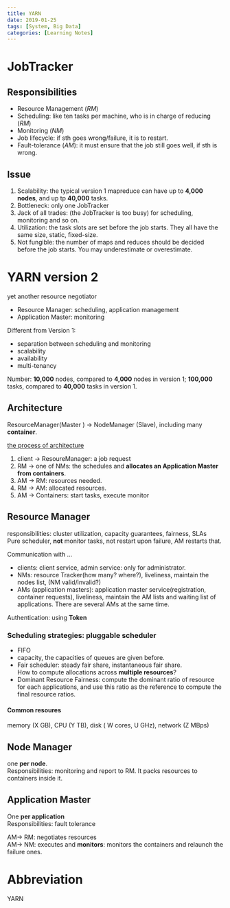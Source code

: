 ```yaml
---
title: YARN
date: 2019-01-25
tags: [System, Big Data]
categories: [Learning Notes]
---
```




# JobTracker

## Responsibilities
- Resource Management (*RM*)
- Scheduling: like ten tasks per machine, who is in charge of reducing (*RM*)
- Monitoring (*NM*)
- Job lifecycle: if sth goes wrong/failure, it is to restart.
- Fault-tolerance (*AM*): it must ensure that the job still goes well, if sth is wrong.

## Issue
1. Scalability: the typical version 1 mapreduce can have up to **4,000 nodes**, and up tp **40,000** tasks.
2. Bottleneck: only one JobTracker
3. Jack of all trades: (the JobTracker is too busy) for scheduling, monitoring and so on.
4. Utilization: the task slots are set before the job starts. They all have the same size, static, fixed-size.
5. Not fungible: the number of maps and reduces should be decided before the job starts. You may underestimate or overestimate.

# YARN version 2
yet another resource negotiator
- Resource Manager: scheduling, application management
- Application Master: monitoring

Different from Version 1:  
- separation between scheduling and monitoring  
- scalability  
- availability  
- multi-tenancy

Number: **10,000** nodes, compared to **4,000** nodes in version 1; **100,000** tasks, compared to **40,000** tasks in version 1.

## Architecture
ResourceManager(Master ) -> NodeManager (Slave), including many **container**.

[the process of architecture](./pic/0701.png)

1. client -> ResoureManager: a job request
2. RM -> one of NMs: the schedules and **allocates an Application Master from containers**.
3. AM -> RM: resources needed. 
4. RM -> AM: allocated resources.
5. AM -> Containers: start tasks, execute monitor

## Resource Manager
responsibilities: cluster utilization, capacity guarantees, fairness, SLAs  
Pure scheduler, **not** monitor tasks, not restart upon failure, AM restarts that.

Communication with ...  
- clients: client service, admin service: only for administrator.   
- NMs: resource Tracker(how many? where?), liveliness, maintain the nodes list, (NM valid/invalid?)  
- AMs (application masters): application master service(registration, container requests), liveliness, maintain the AM lists and waiting list of applications. There are several AMs at the same time.

Authentication: using **Token**

### Scheduling strategies: pluggable scheduler
- FIFO
- capacity, the capacities of queues are given before.
- Fair scheduler: steady fair share, instantaneous fair share.  
How to compute allocations across **multiple resources**? 
- Dominant Resource Fairness: compute the dominant ratio of resource for each applications, and use this ratio as the reference to compute the final resource ratios. 

#### Common resoures
memory (X GB), CPU (Y TB), disk ( W cores, U GHz), network (Z MBps)

## Node Manager
one **per node**.  
Responsibilities: monitoring and report to RM. It packs resources to containers inside it.
## Application Master
One **per application**  
Responsibilities: fault tolerance

AM-> RM: negotiates resources  
AM-> NM: executes and **monitors**: monitors the containers and relaunch the failure ones.
# Abbreviation
YARN